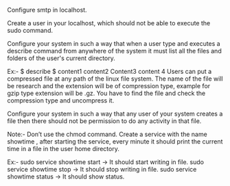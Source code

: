 Configure smtp in localhost.

Create a user in your localhost, which should not be able to execute the sudo command.

Configure your system in such a way that when a user type and executes a describe command from anywhere of the system it must list all the files and folders of the user's current directory.

Ex:- $ describe
$  content1 content2
Content3 content 4
Users can put a compressed file at any path of the linux file system. The name of the file will be research and the extension will be of compression type, example for gzip type extension will be .gz.
You have to find the file and check the compression type and uncompress it.

Configure your system in such a way that any user of your system creates a file then there should not be permission to do any activity in that file.

Note:- Don’t use the chmod command.
Create a service with the name showtime , after starting the service, every minute it should print the current time in a file in the user home directory.

Ex:-
sudo service showtime start   -> It should start writing in file.
sudo service showtime stop   -> It should stop writing in file.
sudo service showtime status -> It should show status.
